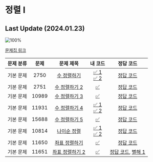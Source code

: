 # 정렬 I

## Last Update (2024.01.23)    

![100%](https://progress-bar.dev/8/?scale=8&title=progress&width=500&color=babaca&suffix=/8)

[문제집 링크](https://www.acmicpc.net/workbook/view/7317)

| 문제 분류 | 문제 | 문제 제목 | 내 코드 | 정답 코드 |
| :--: | :--: | :--: | :--: | :--: |
| 기본 문제 | 2750 | [수 정렬하기](https://www.acmicpc.net/problem/2750) | [✅ 1](../0x0E/my_solutions/2750.cpp) </br> [✅ 2](../0x0E/my_solutions/2750-1.cpp) | [정답 코드](../0x0E/solutions/2750.cpp) |
| 기본 문제 | 2751 | [수 정렬하기 2](https://www.acmicpc.net/problem/2751) | [✅](../0x0E/my_solutions/2751.cpp) | [정답 코드](../0x0E/solutions/2751.cpp) |
| 기본 문제 | 10989 | [수 정렬하기 3](https://www.acmicpc.net/problem/10989) | [✅](../0x0E/my_solutions/10989.cpp) | [정답 코드](../0x0E/solutions/10989.cpp) |
| 기본 문제 | 11931 | [수 정렬하기 4](https://www.acmicpc.net/problem/11931) | [✅ 1](../0x0E/my_solutions/11931.cpp) </br> [✅ 2](../0x0E/my_solutions/11931-1.cpp) | [정답 코드](../0x0E/solutions/11931.cpp) |
| 기본 문제 | 15688 | [수 정렬하기 5](https://www.acmicpc.net/problem/15688) | [✅](../0x0E/my_solutions/15688.cpp) | [정답 코드](../0x0E/solutions/15688.cpp) |
| 기본 문제 | 10814 | [나이순 정렬](https://www.acmicpc.net/problem/10814) | [✅ 1](../0x0E/my_solutions/10814.cpp) </br> [✅ 2](../0x0E/my_solutions/10814-1.cpp) | [정답 코드](../0x0E/solutions/10814.cpp) |
| 기본 문제 | 11650 | [좌표 정렬하기](https://www.acmicpc.net/problem/11650) | [✅](../0x0E/my_solutions/11650.cpp) | [정답 코드](../0x0E/solutions/11650.cpp) |
| 기본 문제 | 11651 | [좌표 정렬하기 2](https://www.acmicpc.net/problem/11651) | [✅](../0x0E/my_solutions/11651.cpp) | [정답 코드](../0x0E/solutions/11651.cpp), [별해 1](../0x0E/solutions/11651_1.cpp) |
